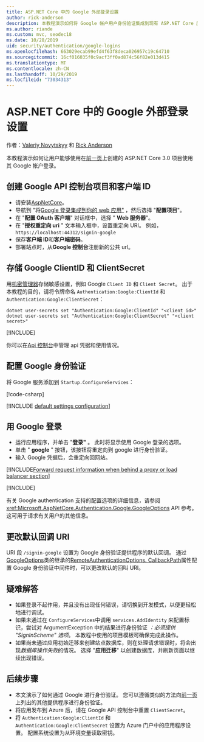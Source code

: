 ```yaml
---
title: ASP.NET Core 中的 Google 外部登录设置
author: rick-anderson
description: 本教程演示如何将 Google 帐户用户身份验证集成到现有 ASP.NET Core 应用。
ms.author: riande
ms.custom: mvc, seodec18
ms.date: 10/28/2019
uid: security/authentication/google-logins
ms.openlocfilehash: 663029ecab99efd4f63f8deca026957c19c64710
ms.sourcegitcommit: 16cf016035f0c9acf3ff0ad874c56f82e013d415
ms.translationtype: MT
ms.contentlocale: zh-CN
ms.lasthandoff: 10/29/2019
ms.locfileid: "73034313"
---
```

# <a name="google-external-login-setup-in-aspnet-core"></a>ASP.NET Core 中的 Google 外部登录设置

作者：[Valeriy Novytskyy](https://github.com/01binary) 和 [Rick Anderson](https://twitter.com/RickAndMSFT)

本教程演示如何让用户能够使用在[前一页](xref:security/authentication/social/index)上创建的 ASP.NET Core 3.0 项目使用其 Google 帐户登录。

## <a name="create-a-google-api-console-project-and-client-id"></a>创建 Google API 控制台项目和客户端 ID

* 请安装[AspNetCore](https://www.nuget.org/packages/Microsoft.AspNetCore.Authentication.Google)。
* 导航到 "将[Google 登录集成到你的 web 应用"](https://developers.google.com/identity/sign-in/web/devconsole-project) ，然后选择 "**配置项目**"。
* 在 "**配置 OAuth 客户端**" 对话框中，选择 " **Web 服务器**"。
* 在 "**授权重定向 uri** " 文本输入框中，设置重定向 URI。 例如，`https://localhost:44312/signin-google`
* 保存**客户端 ID**和**客户端密码**。
* 部署站点时，从**Google 控制台**注册新的公共 url。

## <a name="store-google-clientid-and-clientsecret"></a>存储 Google ClientID 和 ClientSecret

用[机密管理器](xref:security/app-secrets)存储敏感设置，例如 Google `Client ID` 和 `Client Secret`。 出于本教程的目的，请将令牌命名 `Authentication:Google:ClientId` 和 `Authentication:Google:ClientSecret`：

```dotnetcli
dotnet user-secrets set "Authentication:Google:ClientId" "<client id>"
dotnet user-secrets set "Authentication:Google:ClientSecret" "<client secret>"
```

[!INCLUDE[](~/includes/environmentVarableColon.md)]

你可以在[Api 控制台](https://console.developers.google.com/apis/dashboard)中管理 api 凭据和使用情况。

## <a name="configure-google-authentication"></a>配置 Google 身份验证

将 Google 服务添加到 `Startup.ConfigureServices`：

[!code-csharp[](~/security/authentication/social/social-code/3.x/StartupGoogle3x.cs?name=snippet_ConfigureServices&highlight=10-18)]

[!INCLUDE [default settings configuration](includes/default-settings2-2.md)]

## <a name="sign-in-with-google"></a>用 Google 登录

* 运行应用程序，并单击 "**登录"** 。 此时将显示使用 Google 登录的选项。
* 单击 " **google** " 按钮，该按钮将重定向到 google 进行身份验证。
* 输入 Google 凭据后，会重定向回网站。

[!INCLUDE[Forward request information when behind a proxy or load balancer section](includes/forwarded-headers-middleware.md)]

[!INCLUDE[](includes/chain-auth-providers.md)]

有关 Google authentication 支持的配置选项的详细信息，请参阅 <xref:Microsoft.AspNetCore.Authentication.Google.GoogleOptions> API 参考。 这可用于请求有关用户的其他信息。

## <a name="change-the-default-callback-uri"></a>更改默认回调 URI

URI 段 `/signin-google` 设置为 Google 身份验证提供程序的默认回调。 通过[GoogleOptions](/dotnet/api/microsoft.aspnetcore.authentication.google.googleoptions)类的继承的[RemoteAuthenticationOptions. CallbackPath](/dotnet/api/microsoft.aspnetcore.authentication.remoteauthenticationoptions.callbackpath)属性配置 Google 身份验证中间件时，可以更改默认的回叫 URI。

## <a name="troubleshooting"></a>疑难解答

* 如果登录不起作用，并且没有出现任何错误，请切换到开发模式，以便更轻松地进行调试。
* 如果未通过在 `ConfigureServices`中调用 `services.AddIdentity` 来配置标识，尝试对 ArgumentException 中的结果进行身份验证 *：必须提供 "SignInScheme" 选项*。 本教程中使用的项目模板可确保完成此操作。
* 如果尚未通过应用初始迁移来创建站点数据库，则在处理请求错误时，将会出现*数据库操作失败*的情况。 选择 "**应用迁移**" 以创建数据库，并刷新页面以继续出现错误。

## <a name="next-steps"></a>后续步骤

* 本文演示了如何通过 Google 进行身份验证。 您可以遵循类似的方法向[前一页](xref:security/authentication/social/index)上列出的其他提供程序进行身份验证。
* 将应用发布到 Azure 后，请在 Google API 控制台中重置 `ClientSecret`。
* 将 `Authentication:Google:ClientId` 和 `Authentication:Google:ClientSecret` 设置为 Azure 门户中的应用程序设置。 配置系统设置为从环境变量读取密钥。
